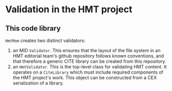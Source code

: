 # Validation in the HMT  project

## This code library


`HmtMom`  creates two distinct validators:

  1. an MID `Validator`.  This ensures that the layout of the file system in an HMT editorial team's github repository follows known conventions, and that therefore a generic CITE library can be created from this repository.
  2. an `HmtValidator`. This is the top-level class for validating HMT content.  It operates on a `CiteLibrary` which must include required components of the HMT project's work.  This object can be constructed from a CEX serialization of a library.
